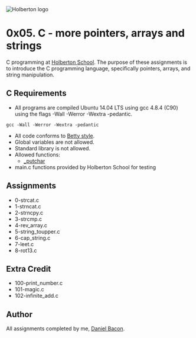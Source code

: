 <img src="https://www.holbertonschool.com/assets/holberton-logo-1cc451260ca3cd297def53f2250a9794810667c7ca7b5fa5879a569a457bf16f.png" alt="Holberton logo">

0x05. C - more pointers, arrays and strings
===========================================
C programming at [Holberton School](https://www.holbertonschool.com). The purpose of these assignments is to introduce the C programming language, specifically pointers, arrays, and string manipulation. 

C Requirements
--------------
* All programs are compiled Ubuntu 14.04 LTS using gcc 4.8.4 (C90) using the flags -Wall -Werror -Wextra -pedantic.
```
gcc -Wall -Werror -Wextra -pedantic
```

* All code conforms to [Betty style](https://github.com/holbertonschool/Betty).
* Global variables are not allowed.
* Standard library is not allowed.
* Allowed functions:
  * [_putchar](https://github.com/holbertonschool/_putchar.c/blob/master/_putchar.c)
* main.c functions provided by Holberton School for testing

Assignments
-----------
* 0-strcat.c
* 1-strncat.c
* 2-strncpy.c
* 3-strcmp.c
* 4-rev_array.c
* 5-string_toupper.c
* 6-cap_string.c
* 7-leet.c
* 8-rot13.c

Extra Credit
------------
* 100-print_number.c
* 101-magic.c
* 102-infinite_add.c

Author
------
All assignments completed by me, [Daniel Bacon](https://github.com/dfbacon).
